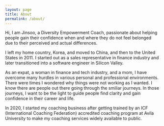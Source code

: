 ```yaml
---	
layout: page	
title: About	
permalink: /about/	
---
```


Hi, I am Jinsoo, a Diversity Empowerment Coach, passionate about helping people gain their confidence when and where they do not feel belonged due to their perceived and actual differences.

I left my home country, Korea, and moved to China, and then to the United States in 2011. I started out as a sales representative in finance industry and later transitioned into a software engineer in Silicon Valley.

As an expat, a woman in finance and tech industry, and a mom, I have overcome many hurdles in various personal and professional environments. There were times I wondered why things were not working as I wanted. I know there are people out there going through the smiliar journeys. In those journeys, I want to be the light to guide people find clarity and gain confidence in their career and life.

In 2020, I started my coaching business after getting trained by an ICF (International Coaching Federation) accredited coaching program at Avila University to make my coaching services widely available to public.
